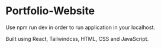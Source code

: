 # Portfolio-Website

Use npm run dev in order to run application in your localhost.

Built using React, Tailwindcss, HTML, CSS and JavaScript.
